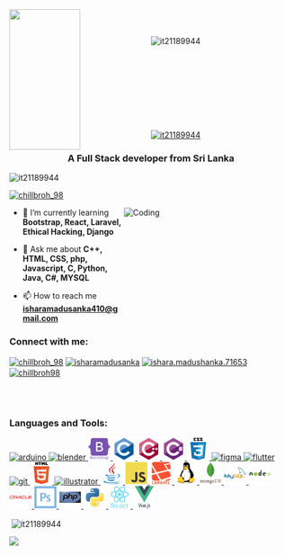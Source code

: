 <img  width="50%" height="250px" align="left"  src = "https://github.com/IT21189944/Shopping-website-index/blob/main/images/FD014263-EC52-4CE7-9EDD-AD11D2BBA4B4.jpg?raw=true" />
<br/><br/>
<p><img align="left" src="https://github-readme-stats.vercel.app/api/top-langs/?username=IT21189944&theme=algolia&hide_border=false&include_all_commits=false&count_private=false&layout=compact" alt="it21189944" /></p>

<br/><br/><br/>
<br/><br/><br/>
<br/><br/><br/>
<p align="left"> <a href="https://github.com/ryo-ma/github-profile-trophy"><img src="https://github-profile-trophy.vercel.app/?username=IT21189944&theme=onedark&no-frame=true&no-bg=false&margin-w=4" alt="it21189944" /></a> </p>
<h3 align="center">A Full Stack developer from Sri Lanka</h3>

<p align="left"> <img src="https://komarev.com/ghpvc/?username=it21189944&label=Profile%20views&color=0e75b6&style=flat" alt="it21189944" /> </p>

<p align="left"> <a href="https://twitter.com/chillbroh_98" target="blank"><img src="https://img.shields.io/twitter/follow/chillbroh_98?logo=twitter&style=for-the-badge" alt="chillbroh_98" /></a> </p>
<img align="right" alt="Coding" width="300" height="250px" src="https://github.com/IT21189944/Fullstack-moratuwa/blob/main/web/gif/3c00f6105775659.5f84899401909.gif">


- 🌱 I’m currently learning **Bootstrap, React, Laravel, Ethical Hacking, Django**

- 💬 Ask me about **C++, HTML, CSS, php, Javascript, C, Python, Java, C#, MYSQL**

- 📫 How to reach me **isharamadusanka410@gmail.com**

<h3 align="left">Connect with me:</h3>
<p align="left">
<a href="https://twitter.com/chillbroh_98" target="blank"><img align="center" src="https://raw.githubusercontent.com/rahuldkjain/github-profile-readme-generator/master/src/images/icons/Social/twitter.svg" alt="chillbroh_98" height="30" width="40" /></a>
<a href="https://linkedin.com/in/isharamadusanka" target="blank"><img align="center" src="https://raw.githubusercontent.com/rahuldkjain/github-profile-readme-generator/master/src/images/icons/Social/linked-in-alt.svg" alt="isharamadusanka" height="30" width="40" /></a>
<a href="https://fb.com/ishara.madushanka.71653" target="blank"><img align="center" src="https://raw.githubusercontent.com/rahuldkjain/github-profile-readme-generator/master/src/images/icons/Social/facebook.svg" alt="ishara.madushanka.71653" height="30" width="40" /></a>
<a href="https://www.hackerrank.com/chillbroh98" target="blank"><img align="center" src="https://raw.githubusercontent.com/rahuldkjain/github-profile-readme-generator/master/src/images/icons/Social/hackerrank.svg" alt="chillbroh98" height="30" width="40" /></a>
</p>
<br/><br/>
<h3 align="left">Languages and Tools:</h3>
<p align="left"> <a href="https://www.arduino.cc/" target="_blank" rel="noreferrer"> <img src="https://cdn.worldvectorlogo.com/logos/arduino-1.svg" alt="arduino" width="40" height="40"/> </a> <a href="https://www.blender.org/" target="_blank" rel="noreferrer"> <img src="https://download.blender.org/branding/community/blender_community_badge_white.svg" alt="blender" width="40" height="40"/> </a> <a href="https://getbootstrap.com" target="_blank" rel="noreferrer"> <img src="https://raw.githubusercontent.com/devicons/devicon/master/icons/bootstrap/bootstrap-plain-wordmark.svg" alt="bootstrap" width="40" height="40"/> </a> <a href="https://www.cprogramming.com/" target="_blank" rel="noreferrer"> <img src="https://raw.githubusercontent.com/devicons/devicon/master/icons/c/c-original.svg" alt="c" width="40" height="40"/> </a> <a href="https://www.w3schools.com/cpp/" target="_blank" rel="noreferrer"> <img src="https://raw.githubusercontent.com/devicons/devicon/master/icons/cplusplus/cplusplus-original.svg" alt="cplusplus" width="40" height="40"/> </a> <a href="https://www.w3schools.com/cs/" target="_blank" rel="noreferrer"> <img src="https://raw.githubusercontent.com/devicons/devicon/master/icons/csharp/csharp-original.svg" alt="csharp" width="40" height="40"/> </a> <a href="https://www.w3schools.com/css/" target="_blank" rel="noreferrer"> <img src="https://raw.githubusercontent.com/devicons/devicon/master/icons/css3/css3-original-wordmark.svg" alt="css3" width="40" height="40"/> </a> <a href="https://www.figma.com/" target="_blank" rel="noreferrer"> <img src="https://www.vectorlogo.zone/logos/figma/figma-icon.svg" alt="figma" width="40" height="40"/> </a> <a href="https://flutter.dev" target="_blank" rel="noreferrer"> <img src="https://www.vectorlogo.zone/logos/flutterio/flutterio-icon.svg" alt="flutter" width="40" height="40"/> </a> <a href="https://git-scm.com/" target="_blank" rel="noreferrer"> <img src="https://www.vectorlogo.zone/logos/git-scm/git-scm-icon.svg" alt="git" width="40" height="40"/> </a> <a href="https://www.w3.org/html/" target="_blank" rel="noreferrer"> <img src="https://raw.githubusercontent.com/devicons/devicon/master/icons/html5/html5-original-wordmark.svg" alt="html5" width="40" height="40"/> </a> <a href="https://www.adobe.com/in/products/illustrator.html" target="_blank" rel="noreferrer"> <img src="https://www.vectorlogo.zone/logos/adobe_illustrator/adobe_illustrator-icon.svg" alt="illustrator" width="40" height="40"/> </a> <a href="https://www.java.com" target="_blank" rel="noreferrer"> <img src="https://raw.githubusercontent.com/devicons/devicon/master/icons/java/java-original.svg" alt="java" width="40" height="40"/> </a> <a href="https://developer.mozilla.org/en-US/docs/Web/JavaScript" target="_blank" rel="noreferrer"> <img src="https://raw.githubusercontent.com/devicons/devicon/master/icons/javascript/javascript-original.svg" alt="javascript" width="40" height="40"/> </a> <a href="https://laravel.com/" target="_blank" rel="noreferrer"> <img src="https://raw.githubusercontent.com/devicons/devicon/master/icons/laravel/laravel-plain-wordmark.svg" alt="laravel" width="40" height="40"/> </a> <a href="https://www.linux.org/" target="_blank" rel="noreferrer"> <img src="https://raw.githubusercontent.com/devicons/devicon/master/icons/linux/linux-original.svg" alt="linux" width="40" height="40"/> </a> <a href="https://www.mongodb.com/" target="_blank" rel="noreferrer"> <img src="https://raw.githubusercontent.com/devicons/devicon/master/icons/mongodb/mongodb-original-wordmark.svg" alt="mongodb" width="40" height="40"/> </a> <a href="https://www.mysql.com/" target="_blank" rel="noreferrer"> <img src="https://raw.githubusercontent.com/devicons/devicon/master/icons/mysql/mysql-original-wordmark.svg" alt="mysql" width="40" height="40"/> </a> <a href="https://nodejs.org" target="_blank" rel="noreferrer"> <img src="https://raw.githubusercontent.com/devicons/devicon/master/icons/nodejs/nodejs-original-wordmark.svg" alt="nodejs" width="40" height="40"/> </a> <a href="https://www.oracle.com/" target="_blank" rel="noreferrer"> <img src="https://raw.githubusercontent.com/devicons/devicon/master/icons/oracle/oracle-original.svg" alt="oracle" width="40" height="40"/> </a> <a href="https://www.photoshop.com/en" target="_blank" rel="noreferrer"> <img src="https://raw.githubusercontent.com/devicons/devicon/master/icons/photoshop/photoshop-line.svg" alt="photoshop" width="40" height="40"/> </a> <a href="https://www.php.net" target="_blank" rel="noreferrer"> <img src="https://raw.githubusercontent.com/devicons/devicon/master/icons/php/php-original.svg" alt="php" width="40" height="40"/> </a> <a href="https://www.python.org" target="_blank" rel="noreferrer"> <img src="https://raw.githubusercontent.com/devicons/devicon/master/icons/python/python-original.svg" alt="python" width="40" height="40"/> </a> <a href="https://reactjs.org/" target="_blank" rel="noreferrer"> <img src="https://raw.githubusercontent.com/devicons/devicon/master/icons/react/react-original-wordmark.svg" alt="react" width="40" height="40"/> </a> <a href="https://vuejs.org/" target="_blank" rel="noreferrer"> <img src="https://raw.githubusercontent.com/devicons/devicon/master/icons/vuejs/vuejs-original-wordmark.svg" alt="vuejs" width="40" height="40"/> </a> </p>



<p>&nbsp;<img align="center" src="https://github-readme-stats.vercel.app/api?username=IT21189944&theme=algolia&hide_border=false&include_all_commits=false&count_private=false" alt="it21189944" /></p>
<p><img src="https://quotes-github-readme.vercel.app/api?type=horizontal&theme=radical" /><p/>
